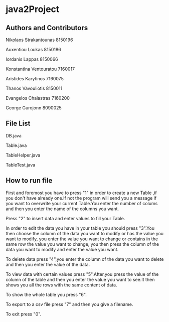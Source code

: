 # java2Project
## Authors and Contributors
Nikolaos Strakantounas 8150196

Auxentiou Loukas 8150186

Iordanis Lappas 8150066

Konstantina Ventouratou 7160017

Aristides Karytinos 7160075

Thanos Vavouliotis 8150011

Evangelos Chalastras 7160200

George Gurojonn 8090025
## File List
DB.java 

Table.java

TableHelper.java

TableTest.java
## How to run file
First and foremost you have to press "1" in order to create a new Table ,if you don't have already one.If not the program will send you a message if you want to overwrite your current Table.You enter the number of colums and then you enter the name of the columns you want.

Press "2" to insert data and enter values to fill your Table.

In order to edit the data you have in your table you should press "3".You then choose the column of the data you want to modify or has the value you want to modify, you enter the value you want to change or contains in the same row the value you want to change, you then press the column of the data you want to modify and enter the value you want.

To delete data press "4",you enter the column of the data you want to delete and then you enter the value of the data.

To view data with certain values press "5".After,you press the value of the column of the table and then you enter the value you want to see.It then shows you all the rows with the same content of data.

To show the whole table you press "6".

To export to a csv file press "7" and then you give a filename.

To exit press "0".
